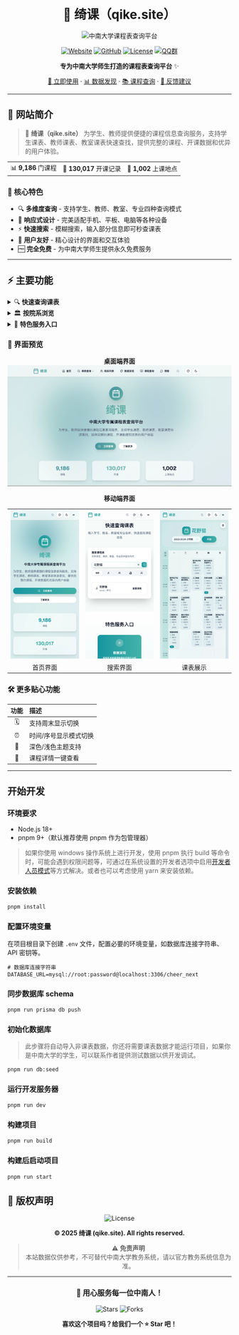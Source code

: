 <div align="center">

# 🌸 绮课（qike.site）


<img src="https://img.shields.io/badge/中南大学-课程表查询平台-blue?style=for-the-badge&logo=education" alt="中南大学课程表查询平台"/>

[![Website](https://img.shields.io/website?url=https%3A%2F%2Fqike.site&style=flat-square&logo=globe)](https://qike.site)
[![GitHub](https://img.shields.io/badge/GitHub-huayemao/cheer--next-181717?style=flat-square&logo=github)](https://github.com/huayemao/cheer-next)
[![License](https://img.shields.io/badge/License-MIT-green?style=flat-square)](LICENSE)
[![QQ群](https://img.shields.io/badge/QQ群-1157682866-1EBAFC?style=flat-square&logo=tencentqq)](https://qm.qq.com/q/dSso71mByM)

**专为中南大学师生打造的课程表查询平台** ✨

[🚀 立即使用](https://qike.site) · [📊 数据发现](https://qike.site/discovery) · [📚 课程查询](https://qike.site/subjects) · [💬 反馈建议](https://qm.qq.com/q/dSso71mByM)

</div>

---

## 📖 网站简介

> 🎯 **绮课（qike.site）** 为学生、教师提供便捷的课程信息查询服务，支持学生课表、教师课表、教室课表快速查找，提供完整的课程、开课数据和优异的用户体验。

<div align="center">

<table>
<tr>
<td>📊 <strong>9,186</strong> 门课程</td>
<td>📅 <strong>130,017</strong> 开课记录</td>
<td>📍 <strong>1,002</strong> 上课地点</td>
</tr>
</table>

</div>

### 🌟 核心特色
- 🔍 **多维度查询** - 支持学生、教师、教室、专业四种查询模式
- 📱 **响应式设计** - 完美适配手机、平板、电脑等各种设备  
- ⚡ **快速搜索** - 模糊搜索，输入部分信息即可秒查课表
- 🎨 **用户友好** - 精心设计的界面和交互体验
- 🆓 **完全免费** - 为中南大学师生提供永久免费服务

---

## ⚡ 主要功能

<details>
<summary>🔍 <strong>快速查询课表</strong></summary>

- ✅ 支持通过学号、姓名、教室、专业名称等多种方式查找课程信息
- ✅ 支持模糊搜索，输入部分信息即可秒查课表
- ✅ 查询范围涵盖学生课表、教师课表、教室课表、专业课表

</details>

<details>
<summary>🏛️ <strong>按院系浏览</strong></summary>

- 📚 可通过院系结构查找课程表
- 🎓 了解各院系专业设置及课程安排
- 📊 支持院系级别的数据统计和分析

</details>

<details>
<summary>🎯 <strong>特色服务入口</strong></summary>

- 📊 [**数据发现**](https://qike.site/discovery) - 课程数据的可视化分析与探索
- 🔍 [**课程查询**](https://qike.site/subjects) - 浏览和查询所有课程及其详细信息
- 📈 后续将添加院系数据分析和选课相关报表功能

</details>

### 🎨 界面预览

<!-- 实际截图展示区域 -->
<div align="center">

**桌面端界面**
<img src="./images/desktop-screenshot.webp" alt="绮课桌面端截图" width="800"/>

<!-- 移动端界面展示-->
**移动端界面**
<table>
<tr>
<td><img src="./images/mobile-home.webp" alt="移动端首页" width="250"/></td>
<td><img src="./images/mobile-search.webp" alt="移动端搜索" width="250"/></td>
<td><img src="./images/mobile-schedule.webp" alt="移动端课表" width="250"/></td>
</tr>
<tr>
<td align="center">首页界面</td>
<td align="center">搜索界面</td>
<td align="center">课表展示</td>
</tr>
</table>


</div>


### 🛠️ 更多贴心功能

<div align="center">

| 功能 | 描述 |
|:----:|:-----|
| 🗓️ | 支持周末显示切换 |
| ⏰ | 时间/序号显示模式切换 |
| 🌙 | 深色/浅色主题支持 |
| 📖 | 课程详情一键查看 |

</div>

---


## 开始开发

### 环境要求

- Node.js 18+
- pnpm 9+（默认推荐使用 pnpm 作为包管理器）

> 如果你使用 windows 操作系统上进行开发，使用 pnpm 执行 build 等命令时，可能会遇到权限问题等，可通过在系统设置的开发者选项中启用[开发者人员模式](https://learn.microsoft.com/zh-cn/windows/apps/get-started/enable-your-device-for-development)等方式解决。或者也可以考虑使用 yarn 来安装依赖。

### 安装依赖

```bash
pnpm install
```

### 配置环境变量

在项目根目录下创建 `.env` 文件，配置必要的环境变量，如数据库连接字符串、API 密钥等。

```env
# 数据库连接字符串
DATABASE_URL=mysql://root:password@localhost:3306/cheer_next
```

### 同步数据库 schema

```bash
pnpm run prisma db push
```

### 初始化数据库

<!-- TODO:制作课表测试数据样本，并编写 seed 脚本 -->

> 此步骤将自动导入非课表数据，你还将需要课表数据才能运行项目，如果你是中南大学的学生，可以联系作者提供测试数据以供开发调试。

```bash
pnpm run db:seed
```

### 运行开发服务器

```bash
pnpm run dev
```

### 构建项目

```bash
pnpm run build
```

### 构建后启动项目

```bash
pnpm run start
```

## 📜 版权声明

<div align="center">

![License](https://img.shields.io/badge/License-MIT-green?style=for-the-badge)

**© 2025 绮课 (qike.site). All rights reserved.**

<blockquote>
⚠️ <strong>免责声明</strong><br>
本站数据仅供参考，不可替代中南大学教务系统，请以官方教务系统信息为准。
</blockquote>

---

<h3>🎯 用心服务每一位中南人！</h3>

![Stars](https://img.shields.io/github/stars/huayemao/cheer-next?style=social)
![Forks](https://img.shields.io/github/forks/huayemao/cheer-next?style=social)

<p>
<strong>喜欢这个项目吗？给我们一个 ⭐ Star 吧！</strong>
</p>

</div>